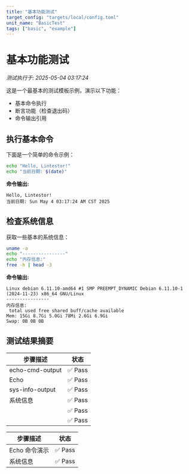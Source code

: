 ```yaml
---
title: "基本功能测试"
target_config: "targets/local/config.toml"
unit_name: "BasicTest"
tags: ["basic", "example"]
---
```



# 基本功能测试

*测试执行于: 2025-05-04 03:17:24*

这是一个最基本的测试模板示例，演示以下功能：
- 基本命令执行
- 断言功能（检查退出码）
- 命令输出引用

## 执行基本命令

下面是一个简单的命令示例：

```bash
echo "Hello, Lintestor!"
echo "当前日期: $(date)"
```

**命令输出:**
```output
Hello, Lintestor!
当前日期: Sun May 4 03:17:24 AM CST 2025

```

## 检查系统信息

获取一些基本的系统信息：

```bash
uname -a
echo "----------------"
echo "内存信息:"
free -h | head -3
```

**命令输出:**
```output
Linux debian 6.11.10-amd64 #1 SMP PREEMPT_DYNAMIC Debian 6.11.10-1 (2024-11-23) x86_64 GNU/Linux
----------------
内存信息:
 total used free shared buff/cache available
Mem: 15Gi 8.7Gi 5.0Gi 78Mi 2.6Gi 6.9Gi
Swap: 0B 0B 0B

```

## 测试结果摘要


| 步骤描述 | 状态 |
|---------|------|
| echo-cmd-output | ✅ Pass |
| Echo | ✅ Pass |
| sys-info-output | ✅ Pass |
| 系统信息 | ✅ Pass |
| | ✅ Pass |
| | ✅ Pass |

| 步骤描述 | 状态 |
|---------|------|
| Echo 命令演示 | ✅ Pass |
| 系统信息 | ✅ Pass |